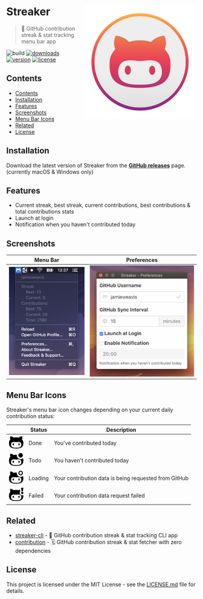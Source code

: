 # Streaker <img src="./screenshots/icon.svg" align="right">

> 🐙 GitHub contribution streak & stat tracking menu bar app

![build](https://img.shields.io/github/workflow/status/jamieweavis/streaker/build)
[![downloads](https://img.shields.io/github/downloads/jamieweavis/streaker/total.svg)](https://github.com/jamieweavis/streaker/releases)
[![version](https://img.shields.io/github/release/jamieweavis/streaker.svg)](https://github.com/jamieweavis/streaker/releases)
[![license](https://img.shields.io/badge/license-MIT-blue.svg)](https://github.com/jamieweavis/streaker/blob/master/LICENSE.md)

## Contents

- [Contents](#contents)
- [Installation](#installation)
- [Features](#features)
- [Screenshots](#screenshots)
- [Menu Bar Icons](#menu-bar-icons)
- [Related](#related)
- [License](#license)

## Installation

Download the latest version of Streaker from the **[GitHub releases](https://github.com/jamieweavis/streaker/releases)** page. (currently macOS & Windows only)

## Features

- Current streak, best streak, current contributions, best contributions & total contributions stats
- Launch at login
- Notification when you haven't contributed today

## Screenshots

| Menu Bar                                                                     | Preferences                                                                        |
| ---------------------------------------------------------------------------- | ---------------------------------------------------------------------------------- |
| <img src="./screenshots/menu-bar.png" width="257" alt="Menu Bar Screenshot"> | <img src="./screenshots/preferences.png" width="344" alt="Preferences Screenshot"> |

## Menu Bar Icons

Streaker's menu bar icon changes depending on your current daily contribution status:

|                                    | Status  | Description                                           |
| ---------------------------------- | ------- | ----------------------------------------------------- |
| ![Done](./screenshots/done.svg)    | Done    | You've contributed today                              |
| ![Todo](./screenshots/todo.svg)    | Todo    | You haven't contributed today                         |
| ![Loading](./screenshots/load.svg) | Loading | Your contribution data is being requested from GitHub |
| ![Fail](./screenshots/fail.svg)    | Failed  | Your contribution data request failed                 |

## Related

- [streaker-cli](https://github.com/jamieweavis/streaker-cli) - 🐙 GitHub contribution streak & stat tracking CLI app
- [contribution](https://github.com/jamieweavis/contribution) - 🗓 GitHub contribution streak & stat fetcher with zero dependencies

## License

This project is licensed under the MIT License - see the [LICENSE.md](LICENSE.md) file for details.
